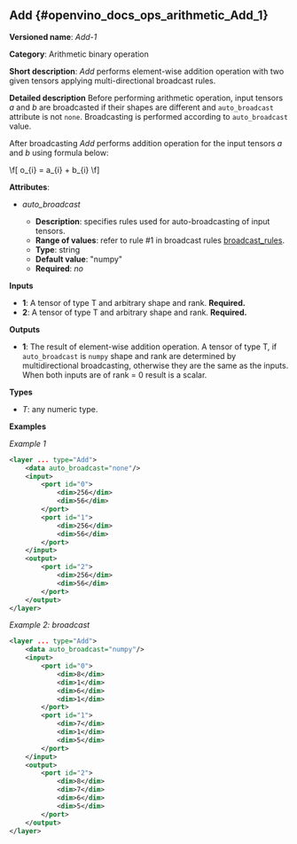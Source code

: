 ## Add <a name="Add"></a> {#openvino_docs_ops_arithmetic_Add_1}

**Versioned name**: *Add-1*

**Category**: Arithmetic binary operation

**Short description**: *Add* performs element-wise addition operation with two given tensors applying multi-directional broadcast rules.

**Detailed description**
Before performing arithmetic operation, input tensors *a* and *b* are broadcasted if their shapes are different and `auto_broadcast` attribute is not `none`. Broadcasting is performed according to `auto_broadcast` value.

After broadcasting *Add* performs addition operation for the input tensors *a* and *b* using formula below:

\f[
o_{i} = a_{i} + b_{i}
\f]

**Attributes**:

* *auto_broadcast*

  * **Description**: specifies rules used for auto-broadcasting of input tensors.
  * **Range of values**: refer to rule #1 in broadcast rules [broadcast_rules](../broadcast_rules.md).
  * **Type**: string
  * **Default value**: "numpy"
  * **Required**: *no*

**Inputs**

* **1**: A tensor of type T and arbitrary shape and rank. **Required.**
* **2**: A tensor of type T and arbitrary shape and rank. **Required.**

**Outputs**

* **1**: The result of element-wise addition operation. A tensor of type T, if `auto_broadcast` is `numpy` shape and rank are determined by multidirectional broadcasting, otherwise they are the same as the inputs. When both inputs are of rank = 0 result is a scalar.

**Types**

* *T*: any numeric type.


**Examples**

*Example 1*

```xml
<layer ... type="Add">
    <data auto_broadcast="none"/>
    <input>
        <port id="0">
            <dim>256</dim>
            <dim>56</dim>
        </port>
        <port id="1">
            <dim>256</dim>
            <dim>56</dim>
        </port>
    </input>
    <output>
        <port id="2">
            <dim>256</dim>
            <dim>56</dim>
        </port>
    </output>
</layer>
```

*Example 2: broadcast*
```xml
<layer ... type="Add">
    <data auto_broadcast="numpy"/>
    <input>
        <port id="0">
            <dim>8</dim>
            <dim>1</dim>
            <dim>6</dim>
            <dim>1</dim>
        </port>
        <port id="1">
            <dim>7</dim>
            <dim>1</dim>
            <dim>5</dim>
        </port>
    </input>
    <output>
        <port id="2">
            <dim>8</dim>
            <dim>7</dim>
            <dim>6</dim>
            <dim>5</dim>
        </port>
    </output>
</layer>
```
